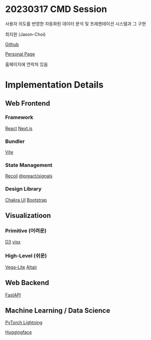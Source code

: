 # 20230317 CMD Session

사용자 의도를 반영한 자동화된 데이터 분석 및 프레젠테이션 시스템과 그 구현

최지원 (Jason-Choi)

[Github](https://git.jasonchoi.dev)

[Personal Page](https://ko.jasonchoi.dev)

홈페이지에 연락처 있음

# Implementation Details

## Web Frontend

### Framework

[React](https://react.dev) [Next.js](https://nextjs.org)

### Bundler

[Vite](https://vitejs-kr.github.io/)

### State Management

[Recoil](https://recoiljs.org/) [@preact/signals](https://github.com/preactjs/signals)

### Design Library

[Chakra UI](https://chakra-ui.com/) [Bootstrap](https://getbootstrap.kr/)

## Visualizatioon

### Primitive (어려운)

[D3](https://d3js.org/) [visx](https://airbnb.io/visx/)

### High-Level (쉬운)

[Vega-Lite](https://vega.github.io/vega-lite/) [Altair](https://altair-viz.github.io/)

## Web Backend

[FastAPI](https://fastapi.tiangolo.com/)

## Machine Learning / Data Science

[PyTorch Lightning](https://lightning.ai/docs/pytorch/stable/)

[Huggingface](https://huggingface.co/)
